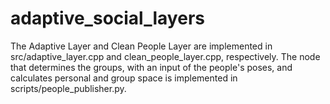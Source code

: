 # adaptive_social_layers

The Adaptive Layer and Clean People Layer are implemented in src/adaptive_layer.cpp and clean_people_layer.cpp, respectively.
The node that determines the groups, with an input of the people's poses, and calculates personal and group space is implemented in scripts/people_publisher.py.
